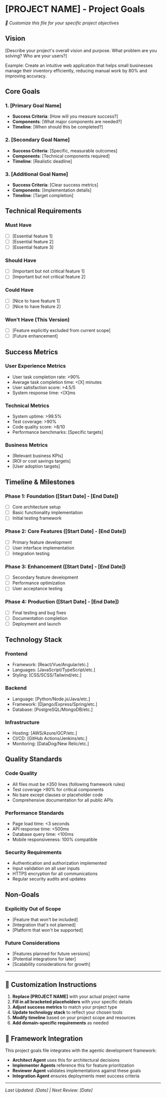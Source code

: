 # [PROJECT NAME] - Project Goals

*🎯 Customize this file for your specific project objectives*

## Vision
[Describe your project's overall vision and purpose. What problem are you solving? Who are your users?]

Example: Create an intuitive web application that helps small businesses manage their inventory efficiently, reducing manual work by 80% and improving accuracy.

## Core Goals

### 1. **[Primary Goal Name]**
   - **Success Criteria**: [How will you measure success?]
   - **Components**: [What major components are needed?]
   - **Timeline**: [When should this be completed?]

### 2. **[Secondary Goal Name]**
   - **Success Criteria**: [Specific, measurable outcomes]
   - **Components**: [Technical components required]
   - **Timeline**: [Realistic deadline]

### 3. **[Additional Goal Name]**
   - **Success Criteria**: [Clear success metrics]
   - **Components**: [Implementation details]
   - **Timeline**: [Target completion]

## Technical Requirements

### **Must Have**
- [ ] [Essential feature 1]
- [ ] [Essential feature 2]
- [ ] [Essential feature 3]

### **Should Have**
- [ ] [Important but not critical feature 1]
- [ ] [Important but not critical feature 2]

### **Could Have**
- [ ] [Nice to have feature 1]
- [ ] [Nice to have feature 2]

### **Won't Have (This Version)**
- [ ] [Feature explicitly excluded from current scope]
- [ ] [Future enhancement]

## Success Metrics

### **User Experience Metrics**
- User task completion rate: >90%
- Average task completion time: <[X] minutes
- User satisfaction score: >4.5/5
- System response time: <[X]ms

### **Technical Metrics**
- System uptime: >99.5%
- Test coverage: >90%
- Code quality score: >8/10
- Performance benchmarks: [Specific targets]

### **Business Metrics**
- [Relevant business KPIs]
- [ROI or cost savings targets]
- [User adoption targets]

## Timeline & Milestones

### **Phase 1: Foundation** ([Start Date] - [End Date])
- [ ] Core architecture setup
- [ ] Basic functionality implementation
- [ ] Initial testing framework

### **Phase 2: Core Features** ([Start Date] - [End Date])
- [ ] Primary feature development
- [ ] User interface implementation
- [ ] Integration testing

### **Phase 3: Enhancement** ([Start Date] - [End Date])
- [ ] Secondary feature development
- [ ] Performance optimization
- [ ] User acceptance testing

### **Phase 4: Production** ([Start Date] - [End Date])
- [ ] Final testing and bug fixes
- [ ] Documentation completion
- [ ] Deployment and launch

## Technology Stack

### **Frontend**
- Framework: [React/Vue/Angular/etc.]
- Languages: [JavaScript/TypeScript/etc.]
- Styling: [CSS/SCSS/Tailwind/etc.]

### **Backend**
- Language: [Python/Node.js/Java/etc.]
- Framework: [Django/Express/Spring/etc.]
- Database: [PostgreSQL/MongoDB/etc.]

### **Infrastructure**
- Hosting: [AWS/Azure/GCP/etc.]
- CI/CD: [GitHub Actions/Jenkins/etc.]
- Monitoring: [DataDog/New Relic/etc.]

## Quality Standards

### **Code Quality**
- All files must be ≤350 lines (following framework rules)
- Test coverage >90% for critical components
- No bare except clauses or placeholder code
- Comprehensive documentation for all public APIs

### **Performance Standards**
- Page load time: <3 seconds
- API response time: <500ms
- Database query time: <100ms
- Mobile responsiveness: 100% compatible

### **Security Requirements**
- Authentication and authorization implemented
- Input validation on all user inputs
- HTTPS encryption for all communications
- Regular security audits and updates

## Non-Goals

### **Explicitly Out of Scope**
- [Feature that won't be included]
- [Integration that's not planned]
- [Platform that won't be supported]

### **Future Considerations**
- [Features planned for future versions]
- [Potential integrations for later]
- [Scalability considerations for growth]

---

## 📝 **Customization Instructions**

1. **Replace [PROJECT NAME]** with your actual project name
2. **Fill in all bracketed placeholders** with your specific details
3. **Adjust success metrics** to match your project type
4. **Update technology stack** to reflect your chosen tools
5. **Modify timeline** based on your project scope and resources
6. **Add domain-specific requirements** as needed

## 🎯 **Framework Integration**

This project goals file integrates with the agentic development framework:

- **Architect Agent** uses this for architectural decisions
- **Implementer Agents** reference this for feature prioritization
- **Reviewer Agent** validates implementations against these goals
- **Integration Agent** ensures deployments meet success criteria

---

*Last Updated: [Date] | Next Review: [Date]* 